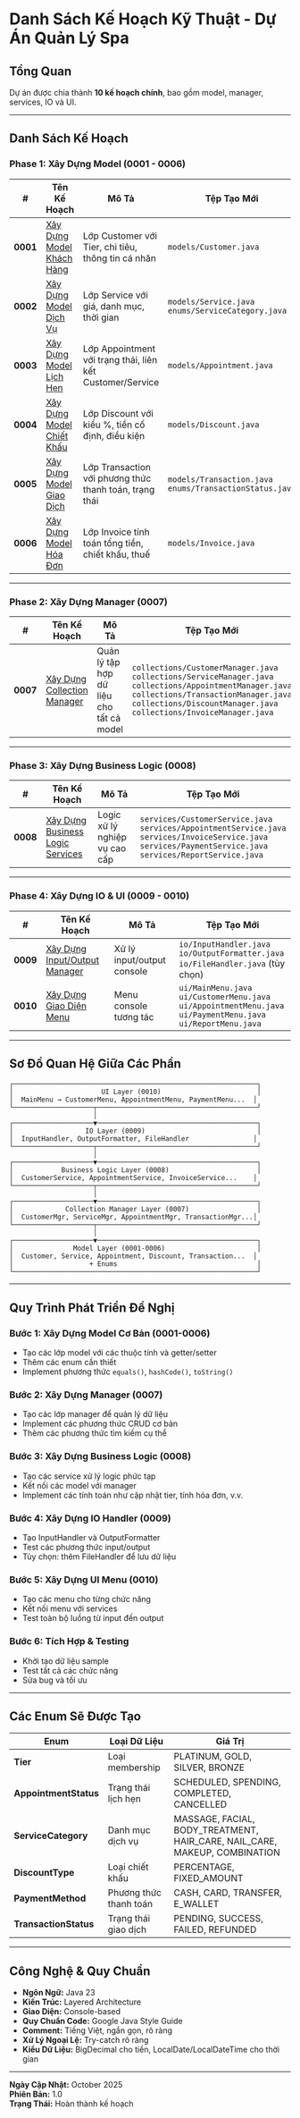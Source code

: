 # Danh Sách Kế Hoạch Kỹ Thuật - Dự Án Quản Lý Spa

## Tổng Quan

Dự án được chia thành **10 kế hoạch chính**, bao gồm model, manager, services, IO và UI.

---

## Danh Sách Kế Hoạch

### Phase 1: Xây Dựng Model (0001 - 0006)

| #        | Tên Kế Hoạch                                | Mô Tả                                                     | Tệp Tạo Mới                                                 |
| -------- | ------------------------------------------- | --------------------------------------------------------- | ----------------------------------------------------------- |
| **0001** | [Xây Dựng Model Khách Hàng](./0001_PLAN.md) | Lớp Customer với Tier, chi tiêu, thông tin cá nhân        | `models/Customer.java`                                      |
| **0002** | [Xây Dựng Model Dịch Vụ](./0002_PLAN.md)    | Lớp Service với giá, danh mục, thời gian                  | `models/Service.java`<br>`enums/ServiceCategory.java`       |
| **0003** | [Xây Dựng Model Lịch Hẹn](./0003_PLAN.md)   | Lớp Appointment với trạng thái, liên kết Customer/Service | `models/Appointment.java`                                   |
| **0004** | [Xây Dựng Model Chiết Khấu](./0004_PLAN.md) | Lớp Discount với kiểu %, tiền cố định, điều kiện          | `models/Discount.java`                                      |
| **0005** | [Xây Dựng Model Giao Dịch](./0005_PLAN.md)  | Lớp Transaction với phương thức thanh toán, trạng thái    | `models/Transaction.java`<br>`enums/TransactionStatus.java` |
| **0006** | [Xây Dựng Model Hóa Đơn](./0006_PLAN.md)    | Lớp Invoice tính toán tổng tiền, chiết khấu, thuế         | `models/Invoice.java`                                       |

---

### Phase 2: Xây Dựng Manager (0007)

| #        | Tên Kế Hoạch                                  | Mô Tả                                    | Tệp Tạo Mới                                                                                                                                                                                                                          |
| -------- | --------------------------------------------- | ---------------------------------------- | ------------------------------------------------------------------------------------------------------------------------------------------------------------------------------------------------------------------------------------ |
| **0007** | [Xây Dựng Collection Manager](./0007_PLAN.md) | Quản lý tập hợp dữ liệu cho tất cả model | `collections/CustomerManager.java`<br>`collections/ServiceManager.java`<br>`collections/AppointmentManager.java`<br>`collections/TransactionManager.java`<br>`collections/DiscountManager.java`<br>`collections/InvoiceManager.java` |

---

### Phase 3: Xây Dựng Business Logic (0008)

| #        | Tên Kế Hoạch                                       | Mô Tả                         | Tệp Tạo Mới                                                                                                                                                                |
| -------- | -------------------------------------------------- | ----------------------------- | -------------------------------------------------------------------------------------------------------------------------------------------------------------------------- |
| **0008** | [Xây Dựng Business Logic Services](./0008_PLAN.md) | Logic xử lý nghiệp vụ cao cấp | `services/CustomerService.java`<br>`services/AppointmentService.java`<br>`services/InvoiceService.java`<br>`services/PaymentService.java`<br>`services/ReportService.java` |

---

### Phase 4: Xây Dựng IO & UI (0009 - 0010)

| #        | Tên Kế Hoạch                                    | Mô Tả                      | Tệp Tạo Mới                                                                                                                |
| -------- | ----------------------------------------------- | -------------------------- | -------------------------------------------------------------------------------------------------------------------------- |
| **0009** | [Xây Dựng Input/Output Manager](./0009_PLAN.md) | Xử lý input/output console | `io/InputHandler.java`<br>`io/OutputFormatter.java`<br>`io/FileHandler.java` (tùy chọn)                                    |
| **0010** | [Xây Dựng Giao Diện Menu](./0010_PLAN.md)       | Menu console tương tác     | `ui/MainMenu.java`<br>`ui/CustomerMenu.java`<br>`ui/AppointmentMenu.java`<br>`ui/PaymentMenu.java`<br>`ui/ReportMenu.java` |

---

## Sơ Đồ Quan Hệ Giữa Các Phần

```
┌─────────────────────────────────────────────────────────────┐
│                      UI Layer (0010)                        │
│  MainMenu → CustomerMenu, AppointmentMenu, PaymentMenu...  │
└────────────────────┬────────────────────────────────────────┘
                     │
┌────────────────────▼────────────────────────────────────────┐
│                  IO Layer (0009)                            │
│  InputHandler, OutputFormatter, FileHandler                │
└────────────────────┬────────────────────────────────────────┘
                     │
┌────────────────────▼────────────────────────────────────────┐
│            Business Logic Layer (0008)                      │
│  CustomerService, AppointmentService, InvoiceService...    │
└────────────────────┬────────────────────────────────────────┘
                     │
┌────────────────────▼────────────────────────────────────────┐
│             Collection Manager Layer (0007)                 │
│  CustomerMgr, ServiceMgr, AppointmentMgr, TransactionMgr...│
└────────────────────┬────────────────────────────────────────┘
                     │
┌────────────────────▼────────────────────────────────────────┐
│               Model Layer (0001-0006)                       │
│  Customer, Service, Appointment, Discount, Transaction...  │
│                   + Enums                                   │
└─────────────────────────────────────────────────────────────┘
```

---

## Quy Trình Phát Triển Đề Nghị

### Bước 1: Xây Dựng Model Cơ Bản (0001-0006)

- Tạo các lớp model với các thuộc tính và getter/setter
- Thêm các enum cần thiết
- Implement phương thức `equals()`, `hashCode()`, `toString()`

### Bước 2: Xây Dựng Manager (0007)

- Tạo các lớp manager để quản lý dữ liệu
- Implement các phương thức CRUD cơ bản
- Thêm các phương thức tìm kiếm cụ thể

### Bước 3: Xây Dựng Business Logic (0008)

- Tạo các service xử lý logic phức tạp
- Kết nối các model với manager
- Implement các tính toán như cập nhật tier, tính hóa đơn, v.v.

### Bước 4: Xây Dựng IO Handler (0009)

- Tạo InputHandler và OutputFormatter
- Test các phương thức input/output
- Tùy chọn: thêm FileHandler để lưu dữ liệu

### Bước 5: Xây Dựng UI Menu (0010)

- Tạo các menu cho từng chức năng
- Kết nối menu với services
- Test toàn bộ luồng từ input đến output

### Bước 6: Tích Hợp & Testing

- Khởi tạo dữ liệu sample
- Test tất cả các chức năng
- Sửa bug và tối ưu

---

## Các Enum Sẽ Được Tạo

| Enum                  | Loại Dữ Liệu           | Giá Trị                                                                    |
| --------------------- | ---------------------- | -------------------------------------------------------------------------- |
| **Tier**              | Loại membership        | PLATINUM, GOLD, SILVER, BRONZE                                             |
| **AppointmentStatus** | Trạng thái lịch hẹn    | SCHEDULED, SPENDING, COMPLETED, CANCELLED                                  |
| **ServiceCategory**   | Danh mục dịch vụ       | MASSAGE, FACIAL, BODY_TREATMENT, HAIR_CARE, NAIL_CARE, MAKEUP, COMBINATION |
| **DiscountType**      | Loại chiết khấu        | PERCENTAGE, FIXED_AMOUNT                                                   |
| **PaymentMethod**     | Phương thức thanh toán | CASH, CARD, TRANSFER, E_WALLET                                             |
| **TransactionStatus** | Trạng thái giao dịch   | PENDING, SUCCESS, FAILED, REFUNDED                                         |

---

## Công Nghệ & Quy Chuẩn

- **Ngôn Ngữ:** Java 23
- **Kiến Trúc:** Layered Architecture
- **Giao Diện:** Console-based
- **Quy Chuẩn Code:** Google Java Style Guide
- **Comment:** Tiếng Việt, ngắn gọn, rõ ràng
- **Xử Lý Ngoại Lệ:** Try-catch rõ ràng
- **Kiểu Dữ Liệu:** BigDecimal cho tiền, LocalDate/LocalDateTime cho thời gian

---

**Ngày Cập Nhật:** October 2025  
**Phiên Bản:** 1.0  
**Trạng Thái:** Hoàn thành kế hoạch
